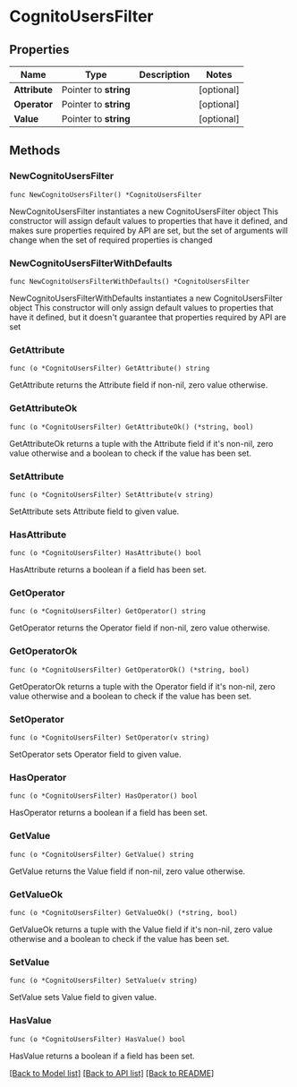 # CognitoUsersFilter

## Properties

Name | Type | Description | Notes
------------ | ------------- | ------------- | -------------
**Attribute** | Pointer to **string** |  | [optional] 
**Operator** | Pointer to **string** |  | [optional] 
**Value** | Pointer to **string** |  | [optional] 

## Methods

### NewCognitoUsersFilter

`func NewCognitoUsersFilter() *CognitoUsersFilter`

NewCognitoUsersFilter instantiates a new CognitoUsersFilter object
This constructor will assign default values to properties that have it defined,
and makes sure properties required by API are set, but the set of arguments
will change when the set of required properties is changed

### NewCognitoUsersFilterWithDefaults

`func NewCognitoUsersFilterWithDefaults() *CognitoUsersFilter`

NewCognitoUsersFilterWithDefaults instantiates a new CognitoUsersFilter object
This constructor will only assign default values to properties that have it defined,
but it doesn't guarantee that properties required by API are set

### GetAttribute

`func (o *CognitoUsersFilter) GetAttribute() string`

GetAttribute returns the Attribute field if non-nil, zero value otherwise.

### GetAttributeOk

`func (o *CognitoUsersFilter) GetAttributeOk() (*string, bool)`

GetAttributeOk returns a tuple with the Attribute field if it's non-nil, zero value otherwise
and a boolean to check if the value has been set.

### SetAttribute

`func (o *CognitoUsersFilter) SetAttribute(v string)`

SetAttribute sets Attribute field to given value.

### HasAttribute

`func (o *CognitoUsersFilter) HasAttribute() bool`

HasAttribute returns a boolean if a field has been set.

### GetOperator

`func (o *CognitoUsersFilter) GetOperator() string`

GetOperator returns the Operator field if non-nil, zero value otherwise.

### GetOperatorOk

`func (o *CognitoUsersFilter) GetOperatorOk() (*string, bool)`

GetOperatorOk returns a tuple with the Operator field if it's non-nil, zero value otherwise
and a boolean to check if the value has been set.

### SetOperator

`func (o *CognitoUsersFilter) SetOperator(v string)`

SetOperator sets Operator field to given value.

### HasOperator

`func (o *CognitoUsersFilter) HasOperator() bool`

HasOperator returns a boolean if a field has been set.

### GetValue

`func (o *CognitoUsersFilter) GetValue() string`

GetValue returns the Value field if non-nil, zero value otherwise.

### GetValueOk

`func (o *CognitoUsersFilter) GetValueOk() (*string, bool)`

GetValueOk returns a tuple with the Value field if it's non-nil, zero value otherwise
and a boolean to check if the value has been set.

### SetValue

`func (o *CognitoUsersFilter) SetValue(v string)`

SetValue sets Value field to given value.

### HasValue

`func (o *CognitoUsersFilter) HasValue() bool`

HasValue returns a boolean if a field has been set.


[[Back to Model list]](../README.md#documentation-for-models) [[Back to API list]](../README.md#documentation-for-api-endpoints) [[Back to README]](../README.md)


